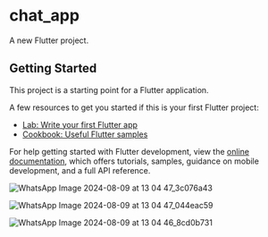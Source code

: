 # chat_app

A new Flutter project.

## Getting Started

This project is a starting point for a Flutter application.

A few resources to get you started if this is your first Flutter project:

- [Lab: Write your first Flutter app](https://docs.flutter.dev/get-started/codelab)
- [Cookbook: Useful Flutter samples](https://docs.flutter.dev/cookbook)

For help getting started with Flutter development, view the
[online documentation](https://docs.flutter.dev/), which offers tutorials,
samples, guidance on mobile development, and a full API reference.


![WhatsApp Image 2024-08-09 at 13 04 47_3c076a43](https://github.com/user-attachments/assets/aaa1bd2c-b81d-4186-9439-6821af05e8a8)

![WhatsApp Image 2024-08-09 at 13 04 47_044eac59](https://github.com/user-attachments/assets/79eea406-f1ad-4ef5-9926-218d068eb0d3)

![WhatsApp Image 2024-08-09 at 13 04 46_8cd0b731](https://github.com/user-attachments/assets/24fabab9-cc21-4541-8448-b51d46322b68)
